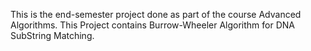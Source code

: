 This is the end-semester project done as part of the course Advanced Algorithms.
This Project contains Burrow-Wheeler Algorithm for DNA SubString Matching.
